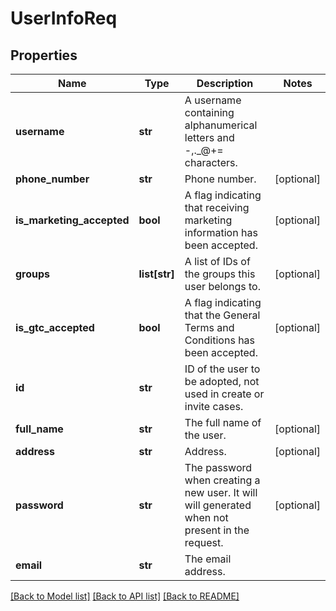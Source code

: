 # UserInfoReq

## Properties
Name | Type | Description | Notes
------------ | ------------- | ------------- | -------------
**username** | **str** | A username containing alphanumerical letters and -,._@+&#x3D; characters. | 
**phone_number** | **str** | Phone number. | [optional] 
**is_marketing_accepted** | **bool** | A flag indicating that receiving marketing information has been accepted. | [optional] 
**groups** | **list[str]** | A list of IDs of the groups this user belongs to. | [optional] 
**is_gtc_accepted** | **bool** | A flag indicating that the General Terms and Conditions has been accepted. | [optional] 
**id** | **str** | ID of the user to be adopted, not used in create or invite cases. | 
**full_name** | **str** | The full name of the user. | [optional] 
**address** | **str** | Address. | [optional] 
**password** | **str** | The password when creating a new user. It will will generated when not present in the request. | [optional] 
**email** | **str** | The email address. | 

[[Back to Model list]](../README.md#documentation-for-models) [[Back to API list]](../README.md#documentation-for-api-endpoints) [[Back to README]](../README.md)


